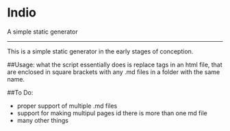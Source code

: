 # Indio
A simple static generator

----------
This is a simple static generator in the early stages of conception.

##Usage: 
what the script essentially does is replace tags in an html file, that are enclosed in square brackets with any .md files in a folder with the same name.

##To Do:

 - proper support of multiple .md files
 - support for making multipul pages id there is more than one md file
 - many other things
